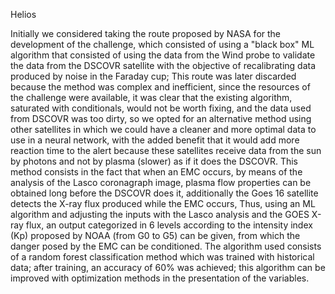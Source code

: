 Helios


Initially we considered taking the route proposed by NASA for the development of the challenge, which consisted of using a "black box" ML algorithm that consisted of using the data from the Wind probe to validate the data from the DSCOVR satellite with the objective of recalibrating data produced by noise in the Faraday cup; This route was later discarded because the method was complex and inefficient, since the resources of the challenge were available, it was clear that the existing algorithm, saturated with conditionals, would not be worth fixing, and the data used from DSCOVR was too dirty, so we opted for an alternative method using other satellites in which we could have a cleaner and more optimal data to use in a neural network, with the added benefit that it would add more reaction time to the alert because these satellites receive data from the sun by photons and not by plasma (slower) as if it does the DSCOVR. This method consists in the fact that when an EMC occurs, by means of the analysis of the Lasco coronagraph image, plasma flow properties can be obtained long before the DSCOVR does it, additionally the Goes 16 satellite detects the X-ray flux produced while the EMC occurs, Thus, using an ML algorithm and adjusting the inputs with the Lasco analysis and the GOES X-ray flux, an output categorized in 6 levels according to the intensity index (Kp) proposed by NOAA (from G0 to G5) can be given, from which the danger posed by the EMC can be conditioned.
The algorithm used consists of a random forest classification method which was trained with historical data; after training, an accuracy of 60% was achieved; this algorithm can be improved with optimization methods in the presentation of the variables.

